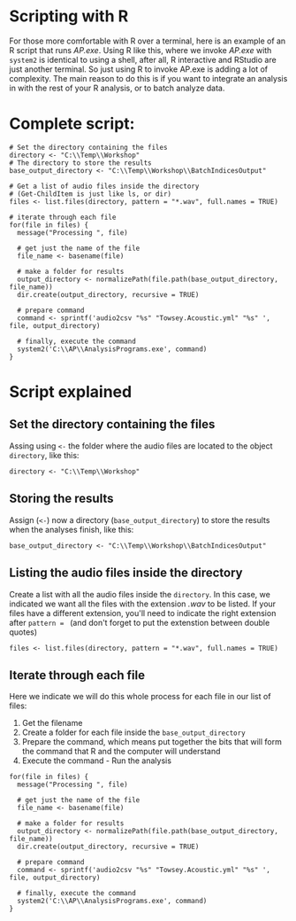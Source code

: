 # Scripting with R
For those more comfortable with R over a terminal, here is an example of an R script that runs *AP.exe*. Using R like this, where we invoke *AP.exe* with ```system2``` is identical to using a shell, after all, R interactive and RStudio are just another terminal. So just using R to invoke AP.exe is adding a lot of complexity. The main reason to do this is if you want to integrate an analysis in with the rest of your R analysis, or to batch analyze data.

# Complete script:

```
# Set the directory containing the files
directory <- "C:\\Temp\\Workshop"
# The directory to store the results
base_output_directory <- "C:\\Temp\\Workshop\\BatchIndicesOutput"

# Get a list of audio files inside the directory
# (Get-ChildItem is just like ls, or dir)
files <- list.files(directory, pattern = "*.wav", full.names = TRUE)

# iterate through each file
for(file in files) {
  message("Processing ", file) 
  
  # get just the name of the file
  file_name <- basename(file)
  
  # make a folder for results
  output_directory <- normalizePath(file.path(base_output_directory, file_name))
  dir.create(output_directory, recursive = TRUE)
  
  # prepare command
  command <- sprintf('audio2csv "%s" "Towsey.Acoustic.yml" "%s" ', file, output_directory)
  
  # finally, execute the command
  system2('C:\\AP\\AnalysisPrograms.exe', command)
}
```

# Script explained

## Set the directory containing the files
Assing using ``` <- ``` the folder where the audio files are located to the object ``` directory ```, like this:

``` directory <- "C:\\Temp\\Workshop" ```

## Storing the results
Assign (```<-```) now a directory (```base_output_directory```) to store the results when the analyses finish, like this:

``` base_output_directory <- "C:\\Temp\\Workshop\\BatchIndicesOutput" ```

## Listing the audio files inside the directory
Create a list with all the audio files inside the ```directory```. In this case, we indicated we want all the files with the extension *.wav* to be listed. If your files have a different extension, you'll need to indicate the right extension after ```pattern = ``` (and don't forget to put the extenstion between double quotes)

``` files <- list.files(directory, pattern = "*.wav", full.names = TRUE) ```

## Iterate through each file
Here we indicate we will do this whole process for each file in our list of files:
1. Get the filename
2. Create a folder for each file inside the ```base_output_directory```
3. Prepare the command, which means put together the bits that will form the command that R and the computer will understand
4. Execute the command - Run the analysis

```
for(file in files) {
  message("Processing ", file) 
  
  # get just the name of the file
  file_name <- basename(file)
  
  # make a folder for results
  output_directory <- normalizePath(file.path(base_output_directory, file_name))
  dir.create(output_directory, recursive = TRUE)
  
  # prepare command
  command <- sprintf('audio2csv "%s" "Towsey.Acoustic.yml" "%s" ', file, output_directory)
  
  # finally, execute the command
  system2('C:\\AP\\AnalysisPrograms.exe', command)
}
```
